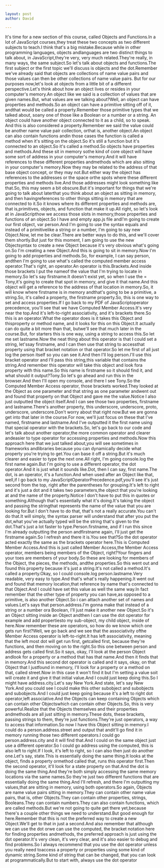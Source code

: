 ```yaml
---

layout: post
author: David

---
```


It's time for a new section of this course, called Objects and Functions.In a lot of JavaScript courses,they treat these two concepts as two different subjects to teach.I think that's a big mistake.Because while in other programming languages, objects andlanguages are two distinct things to talk about, in JavaScript,they're very, very much related.They're really, in many ways, the same subject.So let's talk about objects and functions.The first subject or the first topic we'll discuss is objects and the dot.Remember we've already said that objects are collections of name value pairs
and those values can then be other collections of name value pairs.
But for our purposes now,let's look at objects from a little bit of a different perspective.Let's think about how an object lives or resides in your computer's memory.An object like we said is a collection of values that are given names.But, what values are we talking about?Well, an object can have properties and methods.So an object can have a primitive sitting off of it, andthat would be called a property.Remember those primitive types that we talked about, soany one of those like a Boolean or a number or a string.
An object could have another object connected to it as a child, so to speak.
And this is also considered a property.Remember we said the value could be another name value pair collection, orthat is, another object.An object can also contain functions andin those cases the function is called a method when it's sitting on the object.So it's still a function but it's connected to an object.So it's called a method.So objects have properties and methods.And these sit in memory sothe kind of core object will have some sort of address in your computer's memory.And it will have references to these different properties andmethods which are also sitting in your computer's memory.Now they may be related to the address of that base object concept, or they may not.But either way the object has references to the addresses or the space orthe spots where these different properties and methods live.And those addresses might look something like that.So, this may seem a bit obscure.But it's important for things that we're going to talk about laterthat you think about an object as sitting in memory, and then havingreferences to other things sitting in memory that are connected to it.So it knows where its different properties and methods are, that is,primitives, objects, and function that make it up.All right, so let's look at in JavaScripthow we access those slots in memory,those properties and functions of an object.So I have and empty app.js file andI'm going to create our first object, var person.And I'm going to use the syntax equals and instead of a primitivelike a string or a number, I'm going to say new Object.Now, let me be clear.There are better ways to do this, and we'll cover them shortly.But just for this moment, I am going to use the new Objectsyntax to create a new Object because it's very obvious what's going on.So I'm creating a new Object.And this is going to sit in memory.Now I'm going to add properties and methods.So, for example, I can say person, andthen I'm going to use what's called the computed member access operator.That's right, an operator.An operator is this.Brackets.And inside those brackets I put the nameof the value that I'm trying to locate in memory.So let's say firstname.It doesn't exist yet, so when I use the = Tony,it's going to create that spot in memory, and give it that name.And this object will get a reference to the address of that location in memory.So, it will know where firstname is in memory andthat's going to be a primitive, a string.So, it's called a property, the firstname property.So, this is one way to set and access properties.If I go back to my PDF of JavaScriptoperator precedence, you'll see that we have Computed Member Access.It's very near the top.And it's left-to-right associativity, and it's brackets there.So this is an operator.What the operator does is it takes this Object and thisproperty or method name, and it looks for this on this Object.It actually can do quite a bit more than that, butwe'll see that much later in the course.But, for starters this is one way, using a string to access this.So let me set lastname.Now the neat thing about this operator is that I could set a string, let'ssay firstname, and I can then use that string to accessthat property using that bracket notation or that operator.So let me first of all just log the person itself so you can see it.And then I'll log person.I'll use this bracket operator and I'll pass this string,this variable that contains the string.And remember this operator will take this object and look fora property with this name.So this name is firstname so it should find it, and what should it output?Tony.So let's go ahead and run this in the browser.And then I'll open my console, and there I see Tony.So the Computed Member Access operator, those brackets worked.They looked at the Object as one parameter and that string as one parameter andwent out and found that property on that Object and gave me the value.Notice I also just outputted the object itself.And I can see those two properties, firstname and lastname.There's another property, this underscore, underscore, proto, underscore, underscore.Don't worry about that right now.But we are gonna get into that later in the course.For now, we'll just focus on these that I've named, firstname and lastname.And I've outputted it the first name using that special operator with the brackets.So, let's go back to our code and let's talk about another operator,the more common operator and clearer andeasier to type operator for accessing properties and methods.Now this approach here that we just talked about,you will see sometimes in frameworks andlibraries because you can dynamically decide what property you're trying to get.You can base it off a string.But it's much clearer and easier to type the next one.All right, I'm going console.log the first name again.But I'm going to use a different operator, the dot operator.And it is just what it sounds like.Dot, then I can say, first name.The dot, is an operator, it's a function.And when used after an Object like that, well,if I go back to my JavaScriptOperatorPrecedence.pdf,you'll see it's just second from the top, right after the parentheses for grouping.It's left to right and it's just a dot and it takes two parameters,the object that you're looking at and the name of the property.Notice I don't have to put this in quotes or something.Although that's essentially what it's doing.It's taking the object and passing the stringthat represents the name of the value that you are looking for.But I don't have to do that, that's not a really accurate.You can't do that.It will simply, the syntax parser will understand that after you put the dot,what you've actually typed will be the string that's given to the dot.That's just a lot faster to type.Person.firstname, and if I run this since I'm already outputting the person andfirstname again, I'll just get the firstname again.So I refresh and there it is.You see that?So the dot operator acted exactly the same as the brackets operator here.This is Computed Member Access.And this is just called Member Access,the Member Access operator, members being members of the Object, right?Your fingers and your toes are members of your body.So these are looking for members of the Object, the pieces, the methods, andthe properties.So this went out and found this property because it's just a string.It's not called a method.It's called a property.Okay, so I could console.log person.lastname.Very readable, very easy to type.And that's what's really happening.It went out and found that memory location,that reference by name that's connected to that Object.And I could have set this value as well the same way.In fact remember that the other type of property you can have,as opposed to a primitive, is also another Object.So i can attach another set of names and values.Let's says that person.address.I'm gonna make that instead of a string or a number ora Boolean, I'll just make it another new Object.So it's an Object sitting inside an Object andthen I can use the dot operator for example and add propertiesto my sub-object, my child object, inside of here.Now remember these are operators, so how do we know which one gets run first?Well, we go back and we see that the associativity ofthe Member Access operator is left-to-right.It has left associativity, meaning that the left most dot will get run first, getcalled first, because they're functions, and then moving on to the right.So this one between person and address gets called first.So it says, okay, I'll look at the person Object andlook for a property or a method that has that name.And then it finds that in memory.And this second dot operator is called and it says, okay, on that Object that I justfound in memory, I'll look for a property or a method on that, called street.Now in this case it won't find it but I'm setting a value soit will create it and give it that initial value.And I could just keep doing this.So I might have address.city.Let's say New York.And state, let's say New York.And you could see I could make this other subobject and subobjects and subobjects.And I could just keep going because it's a left to right dot operator,left associative.And the Objects can keep containing Objects which can contain other Objectswhich can contain other Objects.So, this is very powerful.Realize that the Objects themselves and their properties andmethods are all just sitting in memory.These dots, these brackets, passing strings to them, they're just functions.They're just operators, a way to access that information.So now I have this Object sitting in memory.I could do a person.address.street and output that andit'll go find it in memory running those two different operators.I could go person.address.city and it will find that.And I could on the same object just use a different operator.So I could go address using the computed, this is also left to right.If I look, it's left to right, so I can also then just do another one.Let's say, state.This is essentially doing the same thing.It looks at the object, finds a property ormethod called that, runs this operator first.Then the second operator, it'll look for a state property on that.And the dot is doing the same thing.And they're both simply accessing the same memory locations via the same names.So they're just two different functions that are essentially doing the same thing.And I'll refresh, and there I'm outputting my values,that are sitting in memory, using both operators.So again, Objects are name value pairs sitting in memory.They can contain other name value pairs, that is, other Objects.They can contain other properties, strings, Booleans.They can contain numbers.They can also contain functions, which are called methods.But we're not going to quite get there yet,because there's a couple other things we need to understand.But good enough for here.Remember that this is not the preferred way to create a new Object.We'll get to that in just a second.And also remember that although we can use the dot orwe can use the computed, the bracket notation here for finding properties andmethods, the preferred approach is just using the dot operator.It's very clean, it's very clear, and it's also easier to debug and find problems.So I always recommend that you use the dot operator unless you really need toaccess a property or properties using some kind of dynamic string.Some kind of string that can be changed, that you can look at programmatically.But to start with, always use the dot operator
